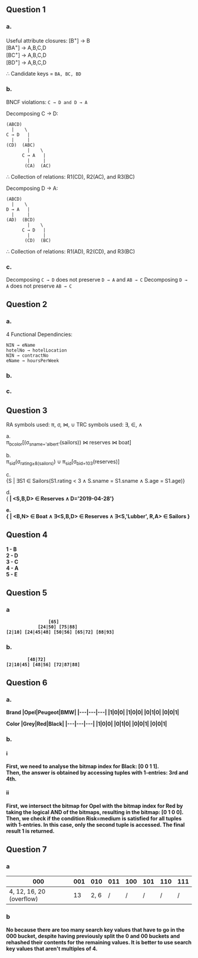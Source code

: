 ## Question 1

### a. <br/>
Useful attribute closures:
[B<sup>+</sup>] → B <br/>
[BA<sup>+</sup>] → A,B,C,D <br/>
[BC<sup>+</sup>] → A,B,C,D <br/>
[BD<sup>+</sup>] → A,B,C,D <br/>

∴ Candidate keys = `BA, BC, BD`

### b. <br/>
BNCF violations: `C → D and D → A`

Decomposing C → D:
```
(ABCD)
  |    \
C → D   |
  |     |
(CD)  (ABC)
        |    \
      C → A   |
        |     |
       (CA)  (AC)
```

∴ Collection of relations: R1(CD), R2(AC), and R3(BC)

Decomposing D → A:

```
(ABCD)
  |    \
D → A   |
  |     |
(AD)  (BCD)
        |    \
      C → D   |
        |     |
       (CD)  (BC)
```

∴ Collection of relations: R1(AD), R2(CD), and R3(BC)

### c.<br/>
Decomposing  `C → D` does not preserve `D → A` and `AB → C`
Decomposing `D → A` does not preserve `AB → C`

## Question 2

### a. <br/>
4 Functional Dependincies:
```
NIN → eName
hotelNo → hotelLocation
NIN → contractNo
eName → hoursPerWeek

```
### b. <br/>

### c. <br/>

## Question 3
RA symbols used: π, σ, ⋈, ∪
TRC symbols used: ∃, ∈, ∧

a. <br/>
π<sub>bcolor</sub>[(σ<sub>sname='albert'</sub>(sailors)) ⋈ reserves ⋈ boat]

b. <br/>
π<sub>sid</sub>(σ<sub>rating≥8(sailors)</sub>) ∪ π<sub>sid</sub>[σ<sub>bid=103</sub>(reserves)]

c. <br/>
{S | ∃S1 ∈ Sailors(S1.rating < 3 ∧ S.sname = S1.sname ∧ S.age = S1.age)}

d. <br/>
{<B> | <S,B,D> ∈ Reserves ∧ D='2019-04-28'}

e. <br/>
{<C> | <B,N> ∈ Boat ∧ ∃<S,B,D> ∈ Reserves ∧ ∃<S,'Lubber', R,A> ∈ Sailors }


## Question 4
1 - B <br/>
2 - D <br/>
3 - C <br/>
4 - A <br/>
5 - E <br/>

## Question 5

### a
```
				[65]
			[24|50]	[75|88]
[2|10] [24|45|48] [50|56] [65|72] [88|93]
```

### b.
```
		[48|72]
[2|10|45] [48|56] [72|87|88]
```

## Question 6

### a. <br/>
Brand
|Opel|Peugeot|BMW|
|---|---|---|
|1|0|0|
|1|0|0|
|0|1|0|
|0|0|1|

Color
|Grey|Red|Black|
|---|---|---|
|1|0|0|
|0|1|0|
|0|0|1|
|0|0|1|

### b. <br/>
#### i  <br/>
First, we need to analyse the bitmap index for Black: [0 0 1 1]. <br/>
Then, the answer is obtained by accessing tuples with 1-entries: 3rd and 4th.

#### ii  <br/>
First, we intersect the bitmap for Opel with the bitmap index for Red by taking the logical
AND of the bitmaps, resulting in the bitmap: [0 1 0 0]. <br/>
Then, we check if the condition Risk=medium is satisfied for all tuples with 1-entries. In this case, only the second tuple is accessed. The final result 1 is returned.


## Question 7

### a
|000|001|010|011|100|101|110|111|
|---|---|---|---|---|---|---|---|
|4, 12, 16, 20 (overflow)|13|2, 6|/|/|/|/|/|

### b
No because there are too many search key values that have to go in the 000 bucket, despite having previously split the 0 and 00 buckets and rehashed their contents for the remaining values. It is better to use search key values that aren't multiples of 4.
